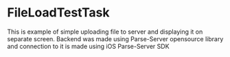 # FileLoadTestTask

This is example of simple uploading file to server and displaying it on separate screen. Backend was made using Parse-Server opensource library and connection to it is made using iOS Parse-Server SDK
